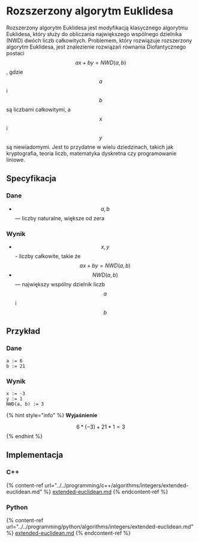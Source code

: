 # Rozszerzony algorytm Euklidesa

Rozszerzony algorytm Euklidesa jest modyfikacją klasycznego algorytmu Euklidesa, który służy do obliczania największego wspólnego dzielnika (NWD) dwóch liczb całkowitych. Problemem, który rozwiązuje rozszerzony algorytm Euklidesa, jest znalezienie rozwiązań równania Diofantycznego postaci $$ax + by = NWD(a,b)$$, gdzie $$a$$ i $$b$$ są liczbami całkowitymi, a $$x$$ i $$y$$ są niewiadomymi. Jest to przydatne w wielu dziedzinach, takich jak kryptografia, teoria liczb, matematyka dyskretna czy programowanie liniowe.

## Specyfikacja

### Dane

* $$a, b$$ — liczby naturalne, większe od zera

### Wynik

* $$x, y$$ - liczby całkowite, takie że $$ax + by = NWD(a,b)$$
* $$NWD(a, b)$$ — największy wspólny dzielnik liczb $$a$$ i $$b$$ 

## Przykład

### Dane

```
a := 6
b := 21
```

### Wynik

```
x := -3
y := 1
NWD(a, b) := 3
```

{% hint style="info" %}
**Wyjaśnienie**

$$6 * (-3) + 21 * 1 = 3$$
{% endhint %}

## Implementacja

### C++

{% content-ref url="../../programming/c++/algorithms/integers/extended-euclidean.md" %}
[extended-euclidean.md](../../programming/c++/algorithms/integers/extended-euclidean.md)
{% endcontent-ref %}

### Python

{% content-ref url="../../programming/python/algorithms/integers/extended-euclidean.md" %}
[extended-euclidean.md](../../programming/python/algorithms/integers/extended-euclidean.md)
{% endcontent-ref %}
